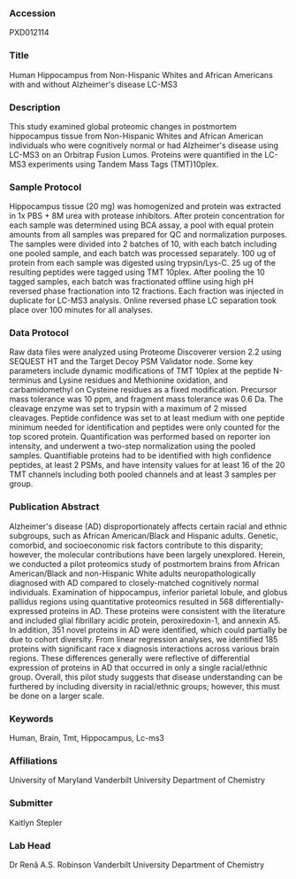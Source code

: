 ### Accession
PXD012114

### Title
Human Hippocampus from Non-Hispanic Whites and African Americans with and without Alzheimer's disease LC-MS3

### Description
This study examined global proteomic changes in postmortem hippocampus tissue from Non-Hispanic Whites and African American individuals who were cognitively normal or had Alzheimer's disease using LC-MS3 on an Orbitrap Fusion Lumos. Proteins were quantified in the LC-MS3 experiments using Tandem Mass Tags (TMT)10plex.

### Sample Protocol
Hippocampus tissue (20 mg) was homogenized and protein was extracted in 1x PBS + 8M urea with protease inhibitors. After protein concentration for each sample was determined using BCA assay, a pool with equal protein amounts from all samples was prepared for QC and normalization purposes. The samples were divided into 2 batches of 10, with each batch including one pooled sample, and each batch was processed separately. 100 ug of protein from each sample was digested using trypsin/Lys-C. 25 ug of the resulting peptides were tagged using TMT 10plex. After pooling the 10 tagged samples, each batch was fractionated offline using high pH reversed phase fractionation into 12 fractions. Each fraction was injected in duplicate for LC-MS3 analysis. Online reversed phase LC separation took place over 100 minutes for all analyses.

### Data Protocol
Raw data files were analyzed using Proteome Discoverer version 2.2 using SEQUEST HT and the Target Decoy PSM Validator node. Some key parameters include dynamic modifications of TMT 10plex at the peptide N-terminus and Lysine residues and Methionine oxidation, and carbamidomethyl on Cysteine residues as a fixed modification. Precursor mass tolerance was 10 ppm, and fragment mass tolerance was 0.6 Da. The cleavage enzyme was set to trypsin with a maximum of 2 missed cleavages. Peptide confidence was set to at least medium with one peptide minimum needed for identification and peptides were only counted for the top scored protein. Quantification was performed based on reporter ion intensity, and underwent a two-step normalization using the pooled samples. Quantifiable proteins had to be identified with high confidence peptides, at least 2 PSMs, and have intensity values for at least 16 of the 20 TMT channels including both pooled channels and at least 3 samples per group.

### Publication Abstract
Alzheimer's disease (AD) disproportionately affects certain racial and ethnic subgroups, such as African American/Black and Hispanic adults. Genetic, comorbid, and socioeconomic risk factors contribute to this disparity; however, the molecular contributions have been largely unexplored. Herein, we conducted a pilot proteomics study of postmortem brains from African American/Black and non-Hispanic White adults neuropathologically diagnosed with AD compared to closely-matched cognitively normal individuals. Examination of hippocampus, inferior parietal lobule, and globus pallidus regions using quantitative proteomics resulted in 568 differentially-expressed proteins in AD. These proteins were consistent with the literature and included glial fibrillary acidic protein, peroxiredoxin-1, and annexin A5. In addition, 351 novel proteins in AD were identified, which could partially be due to cohort diversity. From linear regression analyses, we identified 185 proteins with significant race x diagnosis interactions across various brain regions. These differences generally were reflective of differential expression of proteins in AD that occurred in only a single racial/ethnic group. Overall, this pilot study suggests that disease understanding can be furthered by including diversity in racial/ethnic groups; however, this must be done on a larger scale.

### Keywords
Human, Brain, Tmt, Hippocampus, Lc-ms3

### Affiliations
University of Maryland
Vanderbilt University Department of Chemistry

### Submitter
Kaitlyn Stepler

### Lab Head
Dr Renã A.S. Robinson
Vanderbilt University Department of Chemistry


